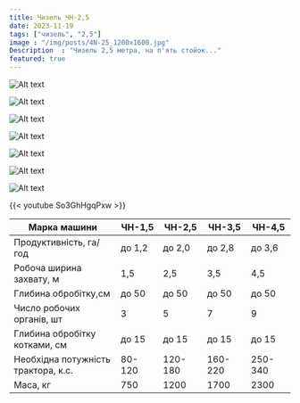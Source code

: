 ```yaml
---
title: Чизель ЧН-2,5 
date: 2023-11-19
tags: ["чизель", "2,5"]
image : "/img/posts/4N-25_1200x1600.jpg"
Description  : "Чизель 2,5 метра, на п'ять стойок..."
featured: true
---
```


![Alt text](/img/posts/4N-25_red1_1600x1200.jpg)

![Alt text](/img/posts/4N-25_red2_1600x1200.jpg)

![Alt text](/img/posts/4N-25_red3_1600x1200.jpg)

![Alt text](/img/posts/4N-25_red5_1600x1200.jpg)

![Alt text](/img/posts/4N-25_red4_1200x1600.jpg)

![Alt text](/img/posts/4N-25_yellow1_1600x960.jpg)

![Alt text](/img/posts/4N-25_yellow2_960x1600.jpg)

{{< youtube So3GhHgqPxw >}}

| Марка машини | ЧН-1,5 | ЧН-2,5 | ЧН-3,5 | ЧН-4,5 |
|--------------|--------|--------|--------|--------|
| Продуктивність, га/год | до 1,2 | до 2,0 | до 2,8 | до 3,6 |
| Робоча ширина захвату, м | 1,5 | 2,5 | 3,5 | 4,5 |
| Глибина обробітку,см | до 50 | до 50 | до 50 | до 50 |
| Число робочих органів, шт | 3 | 5 | 7 | 9 |
| Глибина обробітку котками, см | до 15 | до 15 | до 15 | до 15 |
| Необхідна потужність трактора, к.с. | 80-120 | 120-180 | 160-220 | 250-340 |
| Маса, кг | 750 | 1200 | 1700 | 2300 |
